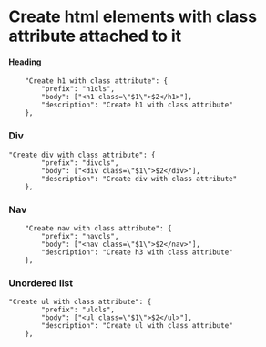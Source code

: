 # Create html elements with class attribute attached to it

#### Heading

```
	"Create h1 with class attribute": {
		"prefix": "h1cls",
		"body": ["<h1 class=\"$1\">$2</h1>"],
		"description": "Create h1 with class attribute"
	},
```

### Div

```
"Create div with class attribute": {
		"prefix": "divcls",
		"body": ["<div class=\"$1\">$2</div>"],
		"description": "Create div with class attribute"
	},
```

### Nav

```
	"Create nav with class attribute": {
		"prefix": "navcls",
		"body": ["<nav class=\"$1\">$2</nav>"],
		"description": "Create h3 with class attribute"
	},
```

### Unordered list

```
"Create ul with class attribute": {
		"prefix": "ulcls",
		"body": ["<ul class=\"$1\">$2</ul>"],
		"description": "Create ul with class attribute"
	},
```
